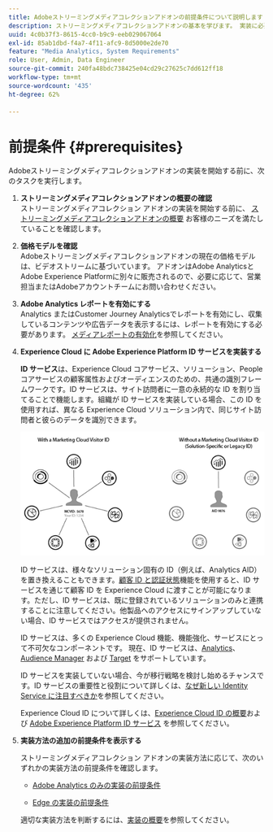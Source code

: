 ```yaml
---
title: Adobeストリーミングメディアコレクションアドオンの前提条件について説明します
description: ストリーミングメディアコレクションアドオンの基本を学びます。 実装に必要なものを説明します。
uuid: 4c0b37f3-8615-4cc0-b9c9-eeb029067064
exl-id: 85ab1dbd-f4a7-4f11-afc9-8d5000e2de70
feature: "Media Analytics, System Requirements"
role: User, Admin, Data Engineer
source-git-commit: 240fa48bdc738425e04cd29c27625c7dd612ff18
workflow-type: tm+mt
source-wordcount: '435'
ht-degree: 62%

---
```


# 前提条件 {#prerequisites}

Adobeストリーミングメディアコレクションアドオンの実装を開始する前に、次のタスクを実行します。

1. **ストリーミングメディアコレクションアドオンの概要の確認**<br>
ストリーミングメディアコレクション アドオンの実装を開始する前に、 [ストリーミングメディアコレクションアドオンの概要](/help/media-overview.md) お客様のニーズを満たしていることを確認します。

1. **価格モデルを確認**<br>
Adobeストリーミングメディアコレクションアドオンの現在の価格モデルは、ビデオストリームに基づいています。 アドオンはAdobe AnalyticsとAdobe Experience Platformに別々に販売されるので、必要に応じて、営業担当またはAdobeアカウントチームにお問い合わせください。

1. **Adobe Analytics レポートを有効にする**<br>
Analytics またはCustomer Journey Analyticsでレポートを有効にし、収集しているコンテンツや広告データを表示するには、レポートを有効にする必要があります。 [メディアレポートの有効化](/help/reporting/media-reports-enable.md)を参照してください。

1. **Experience Cloud に Adobe Experience Platform ID サービスを実装する**

   **ID サービス**&#x200B;は、Experience Cloud コアサービス、ソリューション、People コアサービスの顧客属性およびオーディエンスのための、共通の識別フレームワークです。ID サービスは、サイト訪問者に一意の永続的な ID を割り当てることで機能します。組織が ID サービスを実装している場合、この ID を使用すれば、異なる Experience Cloud ソリューション内で、同じサイト訪問者と彼らのデータを識別できます。

   ![ID サービスのグラフィック](assets/mc_id_service_graphic.png)

   ID サービスは、様々なソリューション固有の ID（例えば、Analytics AID）を置き換えることもできます。[顧客 ID と認証状態](https://experienceleague.adobe.com/docs/id-service/using/reference/authenticated-state.html?lang=ja)機能を使用すると、ID サービスを通じて顧客 ID を Experience Cloud に渡すことが可能になります。ただし、ID サービスは、既に登録されているソリューションのみと連携することに注意してください。他製品へのアクセスにサインアップしていない場合、ID サービスではアクセスが提供されません。

   ID サービスは、多くの Experience Cloud 機能、機能強化、サービスにとって不可欠なコンポーネントです。 現在、ID サービスは、[Analytics](https://www.adobe.com/jp/marketing-cloud/web-analytics.html)、[Audience Manager](https://www.adobe.com/jp/marketing-cloud/data-management-platform.html) および [Target](https://www.adobe.com/jp/marketing-cloud/testing-targeting.html) をサポートしています。

   ID サービスを実装していない場合、今が移行戦略を検討し始めるチャンスです。ID サービスの重要性と役割について詳しくは、[なぜ新しい Identity Service に注目すべきか](https://theblog.adobe.com/why-new-adobe-marketing-cloud-id-service-should-be-on-your-radar/)を参照してください。

   Experience Cloud ID について詳しくは、[Experience Cloud ID の概要](https://experienceleague.adobe.com/docs/id-service/using/intro/overview.html?lang=ja)および [Adobe Experience Platform ID サービス](https://experienceleague.adobe.com/docs/id-service/using/home.html?lang=ja) を参照してください。

1. **実装方法の追加の前提条件を表示する**

   ストリーミングメディアコレクション アドオンの実装方法に応じて、次のいずれかの実装方法の前提条件を確認します。

   * [Adobe Analytics のみの実装の前提条件](/help/implementation/media-sdk/setup/prerequisites-analytics.md)

   * [Edge の実装の前提条件](/help/implementation/edge/prerequisites-edge.md)

   適切な実装方法を判断するには、[実装の概要](/help/implementation/overview.md)を参照してください。
